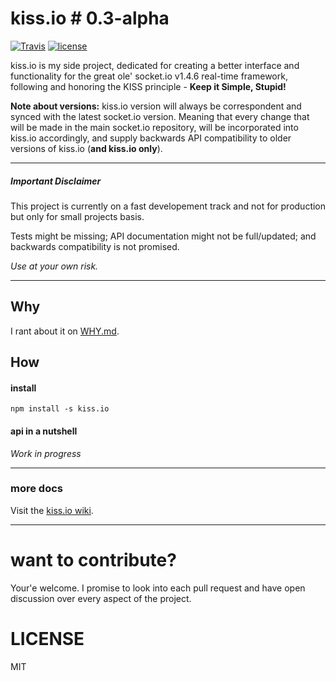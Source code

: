 # kiss.io # 0.3-alpha

[![Travis](https://img.shields.io/travis/amit3vr/kiss.io.svg)]() [![license](https://img.shields.io/github/license/amit3vr/kiss.io.svg)]() 

kiss.io is my side project, dedicated for creating a better interface and functionality for the great ole' socket.io v1.4.6 real-time framework, following and honoring the KISS principle - **Keep it Simple, Stupid!**

**Note about versions:** kiss.io version will always be correspondent and synced with the latest socket.io version. Meaning that every change that will be made in the main socket.io repository, will be incorporated into kiss.io accordingly, and supply backwards API compatibility to older versions of kiss.io (**and kiss.io only**).

---

##### Important Disclaimer
This project is currently on a fast developement track and not for production but only for small projects basis.

Tests might be missing; API documentation might not be full/updated; and backwards compatibility is not promised.

*Use at your own risk.*

---

## Why

I rant about it on [WHY.md](https://github.com/amit3vr/kiss.io/blob/master/WHY.md).

## How

#### install
`npm install -s kiss.io`

#### api in a nutshell

*Work in progress*

---

### more docs
Visit the [kiss.io wiki](https://github.com/amit3vr/kiss.io/wiki).

---

# want to contribute?
Your'e welcome.
I promise to look into each pull request and have open discussion over every aspect of the project.

# LICENSE
MIT
